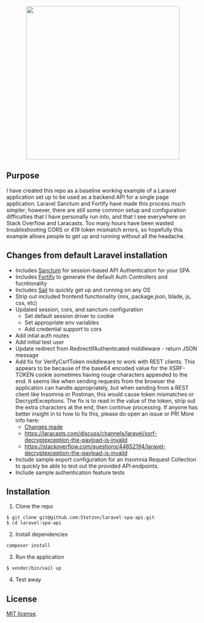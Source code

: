 <p align="center"><a href="https://laravel.com" target="_blank"><img src="https://raw.githubusercontent.com/laravel/art/master/logo-lockup/5%20SVG/2%20CMYK/1%20Full%20Color/laravel-logolockup-cmyk-red.svg" width="400"></a></p>


## Purpose

I have created this repo as a baseline working example of a Laravel application set up to be used as a backend API for a single page application.  Laravel Sanctum and Fortify have made this process much simpler; however, there are still some common setup and configuration difficulties that I have personally run into, and that I see everywhere on Stack Overflow and Laracasts.  Too many hours have been wasted troubleshooting CORS or 419 token mismatch errors, so hopefully this example allows people to get up and running without all the headache.

## Changes from default Laravel installation

- Includes [Sanctum](https://laravel.com/docs/8.x/sanctum#how-it-works-spa-authentication) for session-based API Authentication for your SPA
- Includes [Fortify](https://laravel.com/docs/8.x/fortify) to generate the default Auth Controllers and fucntionality
- Includes [Sail](https://laravel.com/docs/8.x/sail) to quickly get up and running on any OS
- Strip out included frontend functionality (mix, package.json, blade, js, css, etc)
- Updated session, cors, and sanctum configuration
    - Set default session driver to cookie
    - Set appropriate env variables
    - Add credential support to cors
- Add intial auth routes
- Add initial test user
- Update redirect from RedirectIfAuthenticated middleware - return JSON message
- Add fix for VerifyCsrfToken middleware to work with REST clients.  This appears to be because of the base64 encoded value for the XSRF-TOKEN cookie sometimes having rouge characters appended to the end.  It seems like when sending requests from the browser the application can handle appropriately, but when sending from a REST client like Insomnia or Postman, this would cause token mismatches or DecryptExceptions.  The fix is to read in the value of the token, strip out the extra characters at the end, then continue processing.  If anyone has better insight in to how to fix this, please do open an issue or PR!  More info here:
    - [Changes made](https://github.com/Stetzon/laravel-spa-api/commit/ca55c9a47c4bcac514ceab64f1175d511ef621f0#diff-f28a7db3bd34f0ceb7dcdc2c804fc234b1089986b6a3a813359a27048ee5b469R35-R42)
    - https://laracasts.com/discuss/channels/laravel/xsrf-decryptexception-the-payload-is-invalid
    - https://stackoverflow.com/questions/44652194/laravel-decryptexception-the-payload-is-invalid
- Include sample export configuration for an Insomnia Request Collection to quickly be able to test out the provided API endpoints. 
- Include sample authentication feature tests

## Installation

1. Clone the repo
```
$ git clone git@github.com:Stetzon/laravel-spa-api.git
$ cd laravel-spa-api
```
2. Install dependencies
```
composer install
```
3. Run the application
```
$ vendor/bin/sail up
```
4. Test away


## License

[MIT license](https://opensource.org/licenses/MIT).
